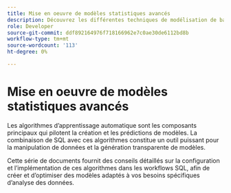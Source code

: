 ```yaml
---
title: Mise en oeuvre de modèles statistiques avancés
description: Découvrez les différentes techniques de modélisation de base disponibles dans Data Distiller, notamment la mise en grappe, la classification et la régression. Ce document fournit des instructions détaillées sur la configuration et la mise en oeuvre de ces algorithmes dans les workflows SQL, afin de créer et d’optimiser des modèles adaptés à vos besoins spécifiques d’analyse des données.
role: Developer
source-git-commit: ddf892164976f718166962e7c0ae30de6112bd8b
workflow-type: tm+mt
source-wordcount: '113'
ht-degree: 0%

---
```


# Mise en oeuvre de modèles statistiques avancés

Les algorithmes d’apprentissage automatique sont les composants principaux qui pilotent la création et les prédictions de modèles. La combinaison de SQL avec ces algorithmes constitue un outil puissant pour la manipulation de données et la génération transparente de modèles.

Cette série de documents fournit des conseils détaillés sur la configuration et l’implémentation de ces algorithmes dans les workflows SQL, afin de créer et d’optimiser des modèles adaptés à vos besoins spécifiques d’analyse des données.


